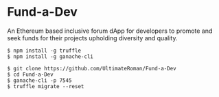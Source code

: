 # Fund-a-Dev
An Ethereum based inclusive forum dApp for developers to promote and seek funds for their projects upholding diversity and quality.

```
$ npm install -g truffle
$ npm install -g ganache-cli
```

```
$ git clone https://github.com/UltimateRoman/Fund-a-Dev
$ cd Fund-a-Dev
$ ganache-cli -p 7545
$ truffle migrate --reset
```
